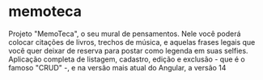 # memoteca
 Projeto "MemoTeca", o seu mural de pensamentos. Nele você poderá colocar citações de livros, trechos de música, e aquelas frases legais que você quer deixar de reserva para postar como legenda em suas selfies. Aplicação completa de listagem, cadastro, edição e exclusão - que é o famoso "CRUD" -, e na versão mais atual do Angular, a versão 14
